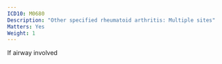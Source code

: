 ```yaml
---
ICD10: M0680
Description: "Other specified rheumatoid arthritis: Multiple sites"
Matters: Yes
Weight: 1
---
```

If airway involved
